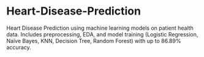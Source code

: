 # Heart-Disease-Prediction
Heart Disease Prediction using machine learning models on patient health data. Includes preprocessing, EDA, and model training (Logistic Regression, Naïve Bayes, KNN, Decision Tree, Random Forest) with up to 86.89% accuracy.
